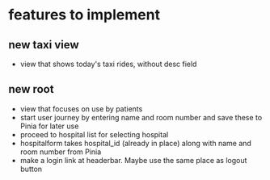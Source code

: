 # features to implement

## new taxi view

- view that shows today's taxi rides, without desc field

## new root

- view that focuses on use by patients
- start user journey by entering name and room number and save these to Pinia for later use
- proceed to hospital list for selecting hospital
- hospitalform takes hospital_id (already in place) along with name and room number from Pinia
- make a login link at headerbar. Maybe use the same place as logout button
